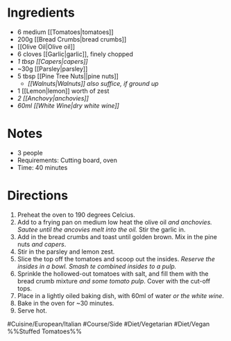 # Ingredients
- 6 medium [[Tomatoes|tomatoes]]
- 200g [[Bread Crumbs|bread crumbs]]
- [[Olive Oil|Olive oil]]
- 6 cloves [[Garlic|garlic]], finely chopped
- *1 tbsp [[Capers|capers]]*
- ~30g [[Parsley|parsley]]
- 5 tbsp [[Pine Tree Nuts||pine nuts]]
	- *[[Walnuts|Walnuts]] also suffice, if ground up*
- 1 [[Lemon|lemon]] worth of zest
- *2 [[Anchovy|anchovies]]*
- *60ml [[White Wine|dry white wine]]*

# Notes
- 3 people
- Requirements: Cutting board, oven
- Time: 40 minutes

# Directions
1. Preheat the oven to 190 degrees Celcius.
2. Add to a frying pan on medium low heat the olive oil *and anchovies. Sautee until the ancovies melt into the oil.* Stir the garlic in.
3. Add in the bread crumbs and toast until golden brown. Mix in the pine nuts *and capers*.
4. Stir in the parsley and lemon zest.
5. Slice the top off the tomatoes and scoop out the insides. *Reserve the insides in a bowl. Smash te combined insides to a pulp.*
6. Sprinkle the hollowed-out tomatoes with salt, and fill them with the bread crumb mixture *and some tomato pulp*. Cover with the cut-off tops.
7. Place in a lightly oiled baking dish, with 60ml of water *or the white wine*.
8. Bake in the oven for ~30 minutes. 
9. Serve hot.

#Cuisine/European/Italian  #Course/Side #Diet/Vegetarian #Diet/Vegan 
%%Stuffed Tomatoes%%